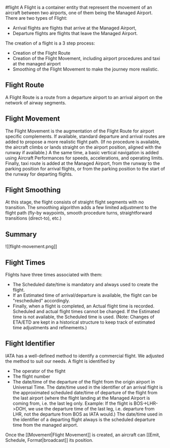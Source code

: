 #flight 
A Flight is a container entity that represent the movement of an aircraft between two airports, one of them being the Managed Airport.
There are two types of Flight:
- Arrival flights are flights that arrive at the Managed Airport,
- Departure flights are flights that leave the Managed Airport.

The creation of a flight is a 3 step process:
- Creation of the Flight Route
- Creation of the Flight Movement, including airport procedures and taxi at the managed airport
- Smoothing of the Flight Movement to make the journey more realistic.

## Flight Route
A Flight Route is a route from a departure airport to an arrival airport on the network of airway segments.

## Flight Movement
The Flight Movement is the augmentation of the Flight Route for airport specific complements.
If available, standard departure and arrival routes are added to propose a more realistic flight path. (If no procedure is available, the aircraft climbs or lands straight on the airport position, aligned with the runway if available.)
A the same time, a basic vertical navigation is added using Aircraft Performances for speeds, accelerations, and operating limits.
Finally, taxi route is added at the Managed Airport, from the runway to the parking position for arrival flights, or from the parking position to the start of the runway for departing flights.

## Flight Smoothing
At this stage, the flight consists of straight flight segments with no transition. The smoothing algorithm adds a few limited adjustment to the flight path (fly-by waypoints, smooth procedure turns, straightforward transitions (direct-to), etc.)

## Summary

![[flight-movement.png]]


## Flight Times
Flights have three times associated with them:
- The Scheduled date/time is mandatory and always used to create the flight.
- If an Estimated time of arrival/departure is available, the flight can be "rescheduled" accordingly.
- Finally, when a flight is completed, an Actual flight time is recorded.
Scheduled and actual flight times cannot be changed.
If the Estimated time is not available, the Scheduled time is used.
(Note: Changes of ETA/ETD are kept in a historical structure to keep track of estimated time adjustments and refinements.)

## Flight Identifier
IATA has a well-defined method to identify a commercial flight. We adjusted the method to suit our needs.
A flight is identified by
- The operator of the flight
- The flight number
- The date/time of the departure of the flight from the origin airport in Universal Time.
The date/time used in the identifier of an arrival flight is the approximated scheduled date/time of departure of the flight from the last airport (where the flight landing at the Managed Airport is coming from, i.e. the last leg only. Example: If the flight is BOS->LHR->DOH, we use the departure time of the last leg, i.e. departure from LHR, not the departure from BOS as IATA would.)
The date/time used in the identifier of a departing flight always is the scheduled departure time from the managed airport.

Once the [[Movement|Flight Movement]] is created, an aircraft can [[Emit, Schedule, Format|broadcast]] its position.